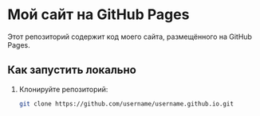 # Мой сайт на GitHub Pages

Этот репозиторий содержит код моего сайта, размещённого на GitHub Pages.

## Как запустить локально
1. Клонируйте репозиторий:
   ```bash
   git clone https://github.com/username/username.github.io.git